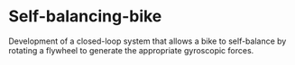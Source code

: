 # Self-balancing-bike
Development of a closed-loop system that allows a bike to self-balance by rotating a flywheel to generate the appropriate gyroscopic forces. 
